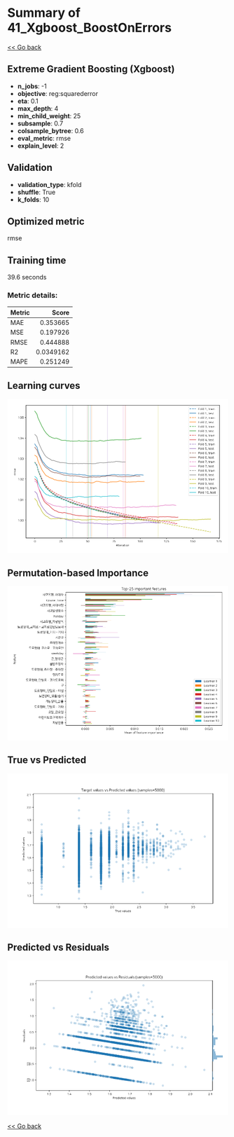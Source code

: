 # Summary of 41_Xgboost_BoostOnErrors

[<< Go back](../README.md)


## Extreme Gradient Boosting (Xgboost)
- **n_jobs**: -1
- **objective**: reg:squarederror
- **eta**: 0.1
- **max_depth**: 4
- **min_child_weight**: 25
- **subsample**: 0.7
- **colsample_bytree**: 0.6
- **eval_metric**: rmse
- **explain_level**: 2

## Validation
 - **validation_type**: kfold
 - **shuffle**: True
 - **k_folds**: 10

## Optimized metric
rmse

## Training time

39.6 seconds

### Metric details:
| Metric   |     Score |
|:---------|----------:|
| MAE      | 0.353665  |
| MSE      | 0.197926  |
| RMSE     | 0.444888  |
| R2       | 0.0349162 |
| MAPE     | 0.251249  |



## Learning curves
![Learning curves](learning_curves.png)

## Permutation-based Importance
![Permutation-based Importance](permutation_importance.png)
## True vs Predicted

![True vs Predicted](true_vs_predicted.png)


## Predicted vs Residuals

![Predicted vs Residuals](predicted_vs_residuals.png)



[<< Go back](../README.md)
